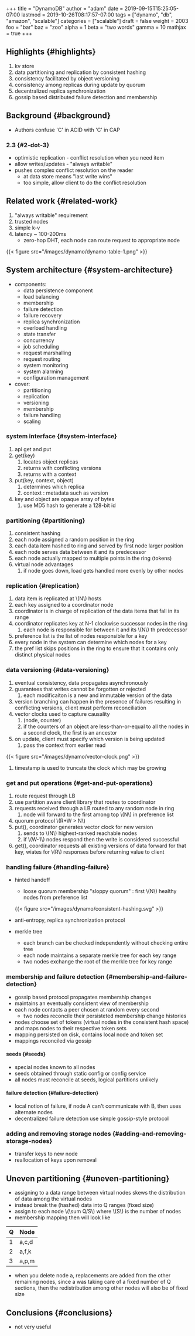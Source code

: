 +++
title = "DynamoDB"
author = "adam"
date = 2019-09-15T15:25:05-07:00
lastmod = 2019-10-26T08:17:57-07:00
tags = ["dynamo", "db", "amazon", "scalable"]
categories = ["scalable"]
draft = false
weight = 2003
foo = "bar"
baz = "zoo"
alpha = 1
beta = "two words"
gamma = 10
mathjax = true
+++

## Highlights {#highlights}

1.  kv store
2.  data partitioning and replication by consistent hashing
3.  consistency facilitated by object versioning
4.  consistency among replicas during update by quorum
5.  decentralized replica synchronization
6.  gossip based distributed failure detection and membership


## Background {#background}

-   Authors confuse 'C' in ACID with 'C' in CAP


### 2.3 {#2-dot-3}

-   optimistic replication - conflict resolution when you need item
-   allow writes/updates - "always writable"
-   pushes complex conflict resolution on the reader
    -   at data store means "last write wins"
    -   too simple, allow client to do the conflict resolution


## Related work {#related-work}

1.  "always writable" requirement
2.  trusted nodes
3.  simple k-v
4.  latency ~ 100-200ms
    -   zero-hop DHT, each node can route request to appropriate node

{{< figure src="/images/dynamo/dynamo-table-1.png" >}}


## System architecture {#system-architecture}

-   components:
    -   data persistence component
    -   load balancing
    -   membership
    -   failure detection
    -   failure recovery
    -   replica synchronization
    -   overload handling
    -   state transfer
    -   concurrency
    -   job scheduling
    -   request marshalling
    -   request routing
    -   system monitoring
    -   system alarming
    -   configuration management
-   cover:
    -   partitioning
    -   replication
    -   versioning
    -   membership
    -   failure handling
    -   scaling


### system interface {#system-interface}

1.  api get and put
2.  get(key)
    1.  locates object replicas
    2.  returns with conflicting versions
    3.  returns with a context
3.  put(key, context, object)
    1.  determines which replica
    2.  context : metadata such as version
4.  key and object are opaque array of bytes
    1.  use MD5 hash to generate a 128-bit id


### partitioning {#partitioning}

1.  consistent hashing
2.  each node assigned a random position in the ring
3.  each data item hashed to ring and served by first node larger position
4.  each node serves data between it and its predecessor
5.  each node actually mapped to multiple points in the ring (tokens)
6.  virtual node advantages
    1.  if node goes down, load gets handled more evenly by other nodes


### replication {#replication}

1.  data item is replicated at \\(N\\) hosts
2.  each key assigned to a coordinator node
3.  coordinator is in charge of replication of the data items that fall in its
    range
4.  coordinator replicates key at N-1 clockwise successor nodes in the ring
    1.  each node is responsible for between it and its \\(N\\) th predecessor
5.  preference list is the list of nodes responsible for a key
6.  every node in the system can determine which nodes for a key
7.  the pref list skips positions in the ring to ensure that it contains only
    distinct physical nodes


### data versioning {#data-versioning}

1.  eventual consistency, data propagates asynchronously
2.  guarantees that writes cannot be forgotten or rejected
    1.  each modificaiton is a new and immutable version of the data
3.  version branching can happen in the presence of failures
    resulting in conflicting versions, client must perform
    reconciliation
4.  vector clocks used to capture causality
    1.  (node, counter)
    2.  if the counters of an object are less-than-or-equal to all the
        nodes in a second clock, the first is an ancestor
5.  on update, client must specify which version is being updated
    1.  pass the context from earlier read

{{< figure src="/images/dynamo/vector-clock.png" >}}

1.  timestamp is used to truncate the clock which may be growing


### get and put operations {#get-and-put-operations}

1.  route request through LB
2.  use partition aware client library that routes to coordinator
3.  requests received through a LB routed to any random node in ring
    1.  node will forward to the first among top \\(N\\) in preference list
4.  quorum protocol \\(R+W > N\\)
5.  put(), coordinator generates vector clock for new version
    1.  sends to \\(N\\) highest-ranked reachable nodes
    2.  if \\(W-1\\) nodes respond then the write is considered successful
6.  get(), coordinator requests all existing versions of data forward
    for that key, wiates for \\(R\\) responses before returning value to
    client


### handling failure {#handling-failure}

-   hinted handoff

    -   loose quorum membership "sloppy quorum" : first \\(N\\) healthy
        nodes from preference list

    {{< figure src="/images/dynamo/consistent-hashing.svg" >}}

-   anti-entropy, replica synchronization protocol
-   merkle tree
    -   each branch can be checked independently without checking entire
        tree
    -   each node maintains a separate merkle tree for each key range
    -   two nodes exchange the root of the merkle tree for key range


### membership and failure detection {#membership-and-failure-detection}

-   gossip based protocol propagates membership changes
-   maintains an eventually consistent view of membership
-   each node contacts a peer chosen at random every second
    -   two nodes reconcile their persisteted membership change
        histories
-   nodes choose set of tokens (virtual nodes in the consistent
    hash space) and maps nodes to their respective token sets
-   mapping persisted on disk, contains local node and token set
-   mappings reconciled via gossip


#### seeds {#seeds}

-   special nodes known to all nodes
-   seeds obtained through static config or config service
-   all nodes must reconcile at seeds, logical partitions unlikely


#### failure detection {#failure-detection}

-   local notion of failure, if node A can't communicate with B, then
    uses alternate nodes
-   decentralized failure detection use simple gossip-style protocol


### adding and removing storage nodes {#adding-and-removing-storage-nodes}

-   transfer keys to new node
-   reallocation of keys upon removal


## Uneven partitioning {#uneven-partitioning}

-   assigning to a data range between virtual nodes skews the distribution
    of data among the virtual nodes
-   instead break the (hashed) data into Q ranges (fixed size)
-   assign to each node \\(\sum Q/S\\) where \\(S\\) is the number of nodes
-   membership mapping then will look like

| Q | Node  |
|---|-------|
| 1 | a,c,d |
| 2 | a,f,k |
| 3 | a,p,m |

-   when you delete node a, replacements are added from the other remaining
    nodes, since a was taking care of a fixed number of Q sections, then the
    redistribution among other nodes will also be of fixed size


## Conclusions {#conclusions}

-   not very useful
